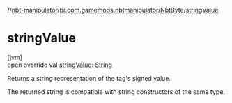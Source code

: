 //[nbt-manipulator](../../../index.md)/[br.com.gamemods.nbtmanipulator](../index.md)/[NbtByte](index.md)/[stringValue](string-value.md)

# stringValue

[jvm]\
open override val [stringValue](string-value.md): [String](https://kotlinlang.org/api/latest/jvm/stdlib/kotlin/-string/index.html)

Returns a string representation of the tag's signed value.

The returned string is compatible with string constructors of the same type.
